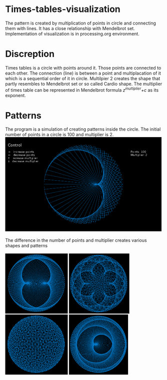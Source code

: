 # Times-tables-visualization
The pattern is created by multiplication of points in circle and connecting them with lines. It has a close relationship with Mendelbrot set. Implementation of visualization is in processing.org environment.

# Discreption
Times tables is a circle with points around it. Those points are connected to each other. The connection (line) is between a point and multiplacation of it which is a sequential order of it in circle. Multilpier 2 creates the shape that partly resembles to Mendelbrot set or so called Cardio shape. The multiplier of times table can be represented in Mendelbrot formula <i>z<sup>multiplier</sup>+c</i> as its exponent.

# Patterns
The program is a simulation of creating patterns inside the circle. The initial number of points in a circle is 100 and multiplier is 2.
<br>
<img src="captures/capture1.png" alt="Italian Trulli" width="500px">
<br>
<br>
The difference in the number of points and multiplier creates various shapes and patterns
<br>
<br>
<img src="captures/capture2.png" alt="Italian Trulli" width="200px">
<img src="captures/capture3.png" alt="Italian Trulli" width="193px">
<img src="captures/capture4.png" alt="Italian Trulli" width="200px">
<img src="captures/capture5.png" alt="Italian Trulli" width="189px">
